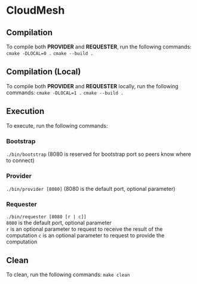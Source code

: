 # CloudMesh

## Compilation

To compile both **PROVIDER** and **REQUESTER**, run the following commands:
`cmake -DLOCAL=0 .`
`cmake --build .`

## Compilation (Local)

To compile both **PROVIDER** and **REQUESTER** locally, run the following commands:
`cmake -DLOCAL=1 .`
`cmake --build .`

## Execution

To execute, run the following commands:
### Bootstrap
`./bin/bootstrap` (8080 is reserved for bootstrap port so peers know where to connect)

### Provider
`./bin/provider [8080]` (8080 is the default port, optional parameter)

### Requester
`./bin/requester [8080 [r | c]]`\
`8080` is the default port, optional parameter\
`r` is an optional parameter to request to receive the result of the computation
`c` is an optional parameter to request to provide the computation
## Clean

To clean, run the following commands:
`make clean`
